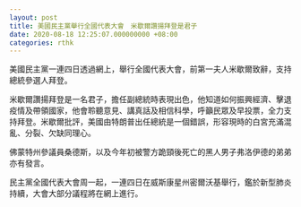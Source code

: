 ```yaml
---
layout: post
title: 美國民主黨舉行全國代表大會　米歇爾讚揚拜登是君子
date: 2020-08-18 12:25:07.000000000 +08:00
categories: rthk
---
```


美國民主黨一連四日透過網上，舉行全國代表大會，前第一夫人米歇爾致辭，支持總統參選人拜登。

米歇爾讚揚拜登是一名君子，擔任副總統時表現出色，他知道如何振興經濟、擊退疫情及帶領國家，他會聆聽意見、講真話及相信科學，呼籲民眾及早投票，全力支持拜登。米歇爾批評，美國由特朗普出任總統是一個錯誤，形容現時的白宮充滿混亂、分裂、欠缺同理心。

佛蒙特州參議員桑德斯，以及今年初被警方跪頸後死亡的黑人男子弗洛伊德的弟弟亦有發言。

民主黨全國代表大會周一起，一連四日在威斯康星州密爾沃基舉行，鑑於新型肺炎持續，大會大部分議程將在網上進行。
